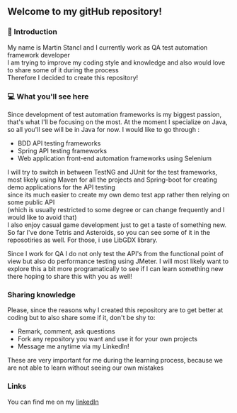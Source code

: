 ## Welcome to my gitHub repository!

### :wave: Introduction 

My name is Martin Stancl and I currently work as QA test automation framework developer  
I am trying to improve my coding style and knowledge and also would love to share some of it during the process  
Therefore I decided to create this repository!

### :computer: What you'll see here 

Since development of test automation frameworks is my biggest passion, that's what I'll be focusing on the most.
At the moment I specialize on Java, so all you'll see will be in Java for now.
I would like to go through :  

  - BDD API testing frameworks
  - Spring API testing frameworks
  - Web application front-end automation frameworks using Selenium


I will try to switch in between TestNG and JUnit for the test frameworks,  
most likely using Maven for all the projects and Spring-boot for creating demo applications for the API testing  
since its much easier to create my own demo test app rather then relying on some public API   
(which is usually restricted to some degree or can change frequently and I would like to avoid that)   
I also enjoy casual game development just to get a taste of something new. So far I've done Tetris and Asteroids,
so you can see some of it in the reposotiries as well. For those, i use LibGDX library.

Since I work for QA I do not only test the API's from the functional point of view but also do performance testing
using JMeter. I will most likely want to explore this a bit more programatically to see if I can learn something new there
hoping to share this with you as well!

### Sharing knowledge
Please, since the reasons why I created this repository are to get better at coding but to also share some if it, don't be shy to:  

  - Remark, comment, ask questions
  - Fork any repository you want and use it for your own projects
  - Message me anytime via my LinkedIn! 
  
These are very important for me during the learning process, because we are not able to learn without seeing our own mistakes  

### Links
You can find me on my <a href="https://www.linkedin.com/in/martin-štancl-11b591108">linkedIn</a>

